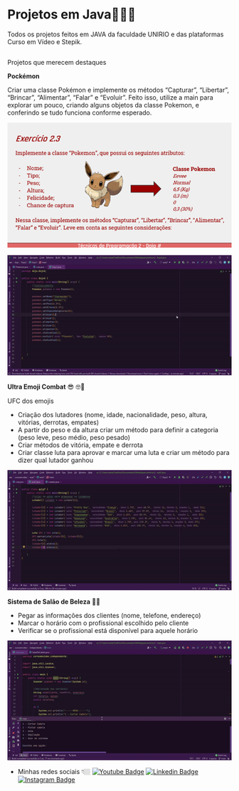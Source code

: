 # Projetos em Java👩🏻‍💻
Todos os projetos feitos em JAVA da faculdade UNIRIO e das plataformas Curso em Vídeo e Stepik.
##
Projetos que merecem destaques

**Pockémon**

Criar uma classe Pokémon e implemente os métodos “Capturar”, “Libertar”, “Brincar”, “Alimentar”, “Falar” e “Evoluir”. Feito isso, utilize a main para explorar um pouco, criando alguns objetos da classe
Pokemon, e conferindo se tudo funciona conforme esperado.
<p align="center">
  <img src="Dojo 2.pdf - Google Drive e mais 6 páginas - Pessoal — Microsoft​ Edge 02_09_2021 12_47_27.png">
</p>
<p align="center">
  <img src="ezgif.com-gif-maker.gif">
</p>
 
 **Ultra Emoji Combat** 😎 🤓🥊
 
UFC dos emojis

- Criação dos lutadores (nome, idade, nacionalidade, peso, altura, vitórias, derrotas, empates)
- A partir do peso e da altura criar um método para definir a categoria (peso leve, peso médio, peso pesado)
- Criar métodos de vitória, empate e derrota
- Criar classe luta para aprovar e marcar uma luta e criar um método para dizer qual lutador ganhou
<p align="center">
  <img src="ufc-emoji.gif">
</p>

**Sistema de Salão de Beleza** 💇💅
- Pegar as informações dos clientes (nome, telefone, endereço)
- Marcar o horário com o profissional escolhido pelo cliente
- Verificar se o profissional está disponível para aquele horário
<p align="center">
  <img src="salaodebeleza.gif">
</p>



- Minhas redes sociais 👇🏼
[![Youtube Badge](https://camo.githubusercontent.com/667efda90e6b9bc59de36690359e4f5c38c4205e5abf299bfe3f627c61cfb0d2/68747470733a2f2f696d672e736869656c64732e696f2f62616467652f2d596f75747562652d4646303030303f7374796c653d666c61742d737175617265266c6162656c436f6c6f723d464630303030266c6f676f3d796f7574756265266c6f676f436f6c6f723d7768697465266c696e6b3d68747470733a2f2f7777772e796f75747562652e636f6d2f6368616e6e656c2f554352684b4b36567249536e4957504a6a597842504b6e412f766964656f73)](https://www.youtube.com/channel/UCkcuKs-RNcZmZb0uncA5r3A) [![Linkedin Badge](https://camo.githubusercontent.com/a9d413435371b306fac2ff4d1dcfa85877d9deb93bb90ce7d8444b260d7a9922/68747470733a2f2f696d672e736869656c64732e696f2f62616467652f2d4c696e6b6564496e2d626c75653f7374796c653d666c61742d737175617265266c6f676f3d4c696e6b6564696e266c6f676f436f6c6f723d7768697465266c696e6b3d68747470733a2f2f7777772e6c696e6b6564696e2e636f6d2f696e2f697361646f72612d726f647269677565732d7374616e6761726c696e2d3438343032623134312f)](https://www.linkedin.com/in/marianamtd/)  [![Instagram Badge](https://camo.githubusercontent.com/995893e1a358c25b4713c038a26b475b1c2c29b3f1a154e8967ae1b790db5f61/68747470733a2f2f696d672e736869656c64732e696f2f62616467652f2d496e7374616772616d2d76696f6c65743f7374796c653d666c61742d737175617265266c6f676f3d496e7374616772616d266c6f676f436f6c6f723d7768697465266c696e6b3d68747470733a2f2f7777772e696e7374616772616d2e636f6d2f7061706f64656465762f)](https://www.instagram.com/sunriseticompany/) 


